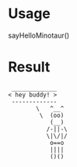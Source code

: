 # Usage
sayHelloMinotaur()
# Result
```
 _____________
< hey buddy! >
 -------------
        \   ^__^
         \  (oo)
            (__)
           /-||-\
           \|\/|/
            o==o 
            ||||
            ()()
```
